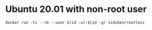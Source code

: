 # Ubuntu 20.01 with non-root user

```
docker run -ti --rm --user $(id -u):$(id -g) vidiben/rootless
```
